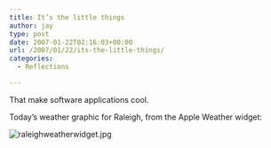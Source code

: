 ```yaml
---
title: It’s the little things
author: jay
type: post
date: 2007-01-22T02:16:03+00:00
url: /2007/01/22/its-the-little-things/
categories:
  - Reflections

---
```

That make software applications cool.

Today’s weather graphic for Raleigh, from the Apple Weather widget:

![raleighweatherwidget.jpg][1]

 [1]: https://cdn.rambleon.org/migrate/2007/01/raleighweatherwidget.jpg